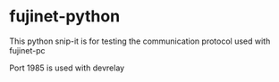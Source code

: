 # fujinet-python

This python snip-it is for testing the communication
protocol used with fujinet-pc

Port 1985 is used with devrelay

